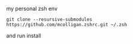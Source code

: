 my personal zsh env

    git clone --resursive-submodules https://github.com/mcolligan.zshrc.git ~/.zsh

and run install
